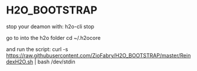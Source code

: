 # H2O_BOOTSTRAP

stop your deamon with:
  h2o-cli stop

go to into the h2o folder
  cd ~/.h2ocore
  
and run the script:
  curl -s https://raw.githubusercontent.com/ZioFabry/H2O_BOOTSTRAP/master/ReindexH2O.sh | bash /dev/stdin
